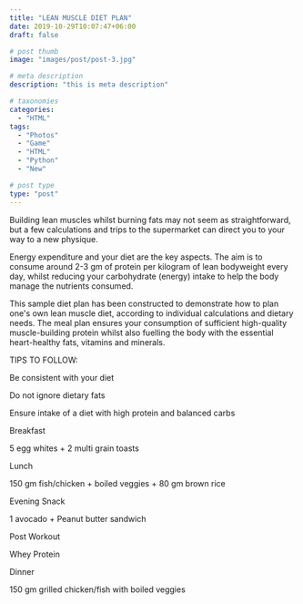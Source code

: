 ```yaml
---
title: "LEAN MUSCLE DIET PLAN"
date: 2019-10-29T10:07:47+06:00
draft: false

# post thumb
image: "images/post/post-3.jpg"

# meta description
description: "this is meta description"

# taxonomies
categories: 
  - "HTML"
tags:
  - "Photos"
  - "Game"
  - "HTML"
  - "Python"
  - "New"

# post type
type: "post"
---
```

Building lean muscles whilst burning fats may not seem as straightforward, but a few calculations and trips to the supermarket can direct you to your way to a new physique.

Energy expenditure and your diet are the key aspects. The aim is to consume around 2-3 gm of protein per kilogram of lean bodyweight every day, whilst reducing your carbohydrate (energy) intake to help the body manage the nutrients consumed.

This sample diet plan has been constructed to demonstrate how to plan one's own lean muscle diet, according to individual calculations and dietary needs. The meal plan ensures your consumption of sufficient high-quality muscle-building protein whilst also fuelling the body with the essential heart-healthy fats, vitamins and minerals.


TIPS TO FOLLOW:


Be consistent with your diet

Do not ignore dietary fats

 Ensure intake of a diet with high protein and balanced carbs


Breakfast

5 egg whites + 2 multi grain toasts


Lunch

150 gm fish/chicken + boiled veggies + 80 gm brown rice


Evening Snack

1 avocado + Peanut butter sandwich


Post Workout

Whey Protein


Dinner

150 gm grilled chicken/fish with boiled veggies